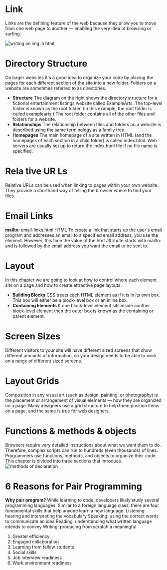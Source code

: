 # Link
Links are the defining feature of the web
because they allow you to move from
one web page to another — enabling the
very idea of browsing or surfing.

![writing an img in html](https://moz-static.s3.amazonaws.com/learn/seo/Anchor-Text-page/anchor-text-html.png?mtime=20170315130504)

# Directory Structure
On larger websites it's a good idea to organize your code by placing the
pages for each different section of the site into a new folder. Folders on a
website are sometimes referred to as directories.
- **Structure**
The diagram on the right shows
the directory structure for a
fictional entertainment listings
website called ExampleArts.
The top-level folder is known
as the root folder. (In this
example, the root folder is called
examplearts.) The root folder
contains all of the other files and
folders for a website.
- **Relationships**
The relationship between
files and folders on a website
is described using the same
terminology as a family tree.
- **Homepages**
The main homepage of a site
written in HTML (and the
homepages of each section in a
child folder) is called index.html.
Web servers are usually set up
to return the index.html file if no
file name is specified.

# Rela tive UR Ls
Relative URLs can be used when linking to pages within your own
website. They provide a shorthand way of telling the browser where to
find your files.

# Email Links
**mailto**: email-links.html HTML
To create a link that starts up
the user's email program and
addresses an email to a specified
email address, you use the <a>
element. However, this time the
value of the href attribute starts
with mailto: and is followed by
the email address you want the
email to be sent to.
# Layout
In this chapter we are going to look at
how to control where each element sits
on a page and how to create attractive
page layouts.
- **Building Blocks**
CSS treats each HTML element as if it is in its
own box. This box will either be a block-level
box or an inline box.
- **Containing Elements**
If one block-level element sits inside another
block-level element then the outer box is
known as the containing or parent element.
# Screen Sizes
Different visitors to your site will have different sized screens that show
different amounts of information, so your design needs to be able to
work on a range of different sized screens.
# Layout Grids
Composition in any visual art (such as design, painting, or photography)
is the placement or arrangement of visual elements — how they are
organized on a page. Many designers use a grid structure to help them
position items on a page, and the same is true for web designers.

# Functions & methods & objects
Browsers require very detailed instructions about what
we want them to do. Therefore, complex scripts can run
to hundreds (even thousands) of lines. Programmers use
functions, methods, and objects to organize their code.
This chapter is divided into three sections that introduce.
![methods of declaration](https://data-flair.training/blogs/wp-content/uploads/sites/2/2018/02/Method-Declaration-in-Java.jpg)

# 6 Reasons for Pair Programming
**Why pair program?**
While learning to code, developers likely study several programming languages. Similar to a foreign language class, there are four fundamental skills that help anyone learn a new language: Listening: hearing and interpreting the vocabulary Speaking: using the correct words to communicate an idea Reading: understanding what written language intends to convey Writing: producing from scratch a meaningful.
1. Greater efficiency
2. Engaged collaboration
3. Learning from fellow students
4. Social skills
5. Job interview readiness
6. Work environment readiness